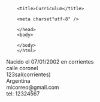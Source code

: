 <DOCTIPE html>
	<html>
	<head>

		<title>Curriculum</title> 

		<meta charset"utf-8" />

		</head>
		<body> 

		</body>
		</html>

<p>Nacido el 07/01/2002 en corrientes<br/>
calle coronel<br/>
123sal(corrientes)<br/>
Argentina<br/>
micorreo@gmail.com<br/>
tel: 12324567</p>
